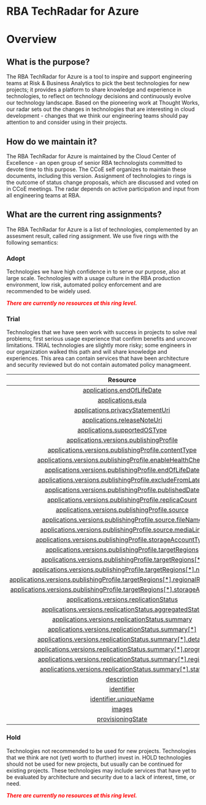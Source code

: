 
RBA TechRadar for Azure
=======================

# Overview

## What is the purpose?


The RBA TechRadar for Azure is a tool to inspire and support engineering teams at Risk & Business Analytics to pick the best technologies for new projects; it provides a platform to share knowledge and experience in technologies, to reflect on technology decisions and continuously evolve our technology landscape.  Based on the pioneering work at Thought Works, our radar sets out the changes in technologies that are interesting in cloud development - changes that we think our engineering teams should pay attention to and consider using in their projects.
## How do we maintain it?


The RBA TechRadar for Azure is maintained by the Cloud Center of Excellence - an open group of senior RBA technologists committed to devote time to this purpose.  The CCoE self organizes to maintain these documents, including this version.  Assignment of technologies to rings is the outcome of status change proposals, which are discussed and voted on in CCoE meetings.  The radar depends on active participation and input from all engineering teams at RBA.
## What are the current ring assignments?


The RBA TechRadar for Azure is a list of technologies, complemented by an assesment result, called ring assignment.  We use five rings with the following semantics:
### Adopt


Technologies we have high confidence in to serve our purpose, also at large scale.  Technologies with a usage culture in the RBA production environment, low risk, automated policy enforcement and are recommended to be widely used.  
  
***<font color="red"> There are currently no resources at this ring level. </font>***
### Trial


Technologies that we have seen work with success in projects to solve real problems;  first serious usage experience that confirm benefits and uncover limitations.  TRIAL technologies are slightly more risky; some engineers in our organization walked this path and will share knowledge and experiences.  This area can contain services that have been architecture and security reviewed but do not contain automated policy managmeent.  

|Resource|Description|Path|Status|
| :---: | :---: | :---: | :---: |
|[applications.endOfLifeDate](https://github.com/openrba/python-azure-techradar/blob/master/Microsoft.Compute/galleries/applications.endOfLifeDate/README.md)|UNKNOWN|Microsoft.Compute/galleries/applications.endOfLifeDate|TRIAL|
|[applications.eula](https://github.com/openrba/python-azure-techradar/blob/master/Microsoft.Compute/galleries/applications.eula/README.md)|UNKNOWN|Microsoft.Compute/galleries/applications.eula|TRIAL|
|[applications.privacyStatementUri](https://github.com/openrba/python-azure-techradar/blob/master/Microsoft.Compute/galleries/applications.privacyStatementUri/README.md)|UNKNOWN|Microsoft.Compute/galleries/applications.privacyStatementUri|TRIAL|
|[applications.releaseNoteUri](https://github.com/openrba/python-azure-techradar/blob/master/Microsoft.Compute/galleries/applications.releaseNoteUri/README.md)|UNKNOWN|Microsoft.Compute/galleries/applications.releaseNoteUri|TRIAL|
|[applications.supportedOSType](https://github.com/openrba/python-azure-techradar/blob/master/Microsoft.Compute/galleries/applications.supportedOSType/README.md)|UNKNOWN|Microsoft.Compute/galleries/applications.supportedOSType|TRIAL|
|[applications.versions.publishingProfile](https://github.com/openrba/python-azure-techradar/blob/master/Microsoft.Compute/galleries/applications.versions.publishingProfile/README.md)|UNKNOWN|Microsoft.Compute/galleries/applications.versions.publishingProfile|TRIAL|
|[applications.versions.publishingProfile.contentType](https://github.com/openrba/python-azure-techradar/blob/master/Microsoft.Compute/galleries/applications.versions.publishingProfile.contentType/README.md)|UNKNOWN|Microsoft.Compute/galleries/applications.versions.publishingProfile.contentType|TRIAL|
|[applications.versions.publishingProfile.enableHealthCheck](https://github.com/openrba/python-azure-techradar/blob/master/Microsoft.Compute/galleries/applications.versions.publishingProfile.enableHealthCheck/README.md)|UNKNOWN|Microsoft.Compute/galleries/applications.versions.publishingProfile.enableHealthCheck|TRIAL|
|[applications.versions.publishingProfile.endOfLifeDate](https://github.com/openrba/python-azure-techradar/blob/master/Microsoft.Compute/galleries/applications.versions.publishingProfile.endOfLifeDate/README.md)|UNKNOWN|Microsoft.Compute/galleries/applications.versions.publishingProfile.endOfLifeDate|TRIAL|
|[applications.versions.publishingProfile.excludeFromLatest](https://github.com/openrba/python-azure-techradar/blob/master/Microsoft.Compute/galleries/applications.versions.publishingProfile.excludeFromLatest/README.md)|UNKNOWN|Microsoft.Compute/galleries/applications.versions.publishingProfile.excludeFromLatest|TRIAL|
|[applications.versions.publishingProfile.publishedDate](https://github.com/openrba/python-azure-techradar/blob/master/Microsoft.Compute/galleries/applications.versions.publishingProfile.publishedDate/README.md)|UNKNOWN|Microsoft.Compute/galleries/applications.versions.publishingProfile.publishedDate|TRIAL|
|[applications.versions.publishingProfile.replicaCount](https://github.com/openrba/python-azure-techradar/blob/master/Microsoft.Compute/galleries/applications.versions.publishingProfile.replicaCount/README.md)|UNKNOWN|Microsoft.Compute/galleries/applications.versions.publishingProfile.replicaCount|TRIAL|
|[applications.versions.publishingProfile.source](https://github.com/openrba/python-azure-techradar/blob/master/Microsoft.Compute/galleries/applications.versions.publishingProfile.source/README.md)|UNKNOWN|Microsoft.Compute/galleries/applications.versions.publishingProfile.source|TRIAL|
|[applications.versions.publishingProfile.source.fileName](https://github.com/openrba/python-azure-techradar/blob/master/Microsoft.Compute/galleries/applications.versions.publishingProfile.source.fileName/README.md)|UNKNOWN|Microsoft.Compute/galleries/applications.versions.publishingProfile.source.fileName|TRIAL|
|[applications.versions.publishingProfile.source.mediaLink](https://github.com/openrba/python-azure-techradar/blob/master/Microsoft.Compute/galleries/applications.versions.publishingProfile.source.mediaLink/README.md)|UNKNOWN|Microsoft.Compute/galleries/applications.versions.publishingProfile.source.mediaLink|TRIAL|
|[applications.versions.publishingProfile.storageAccountType](https://github.com/openrba/python-azure-techradar/blob/master/Microsoft.Compute/galleries/applications.versions.publishingProfile.storageAccountType/README.md)|UNKNOWN|Microsoft.Compute/galleries/applications.versions.publishingProfile.storageAccountType|TRIAL|
|[applications.versions.publishingProfile.targetRegions](https://github.com/openrba/python-azure-techradar/blob/master/Microsoft.Compute/galleries/applications.versions.publishingProfile.targetRegions/README.md)|UNKNOWN|Microsoft.Compute/galleries/applications.versions.publishingProfile.targetRegions|TRIAL|
|[applications.versions.publishingProfile.targetRegions[*]](https://github.com/openrba/python-azure-techradar/blob/master/Microsoft.Compute/galleries/applications.versions.publishingProfile.targetRegions[*]/README.md)|UNKNOWN|Microsoft.Compute/galleries/applications.versions.publishingProfile.targetRegions[*]|TRIAL|
|[applications.versions.publishingProfile.targetRegions[*].name](https://github.com/openrba/python-azure-techradar/blob/master/Microsoft.Compute/galleries/applications.versions.publishingProfile.targetRegions[*].name/README.md)|UNKNOWN|Microsoft.Compute/galleries/applications.versions.publishingProfile.targetRegions[*].name|TRIAL|
|[applications.versions.publishingProfile.targetRegions[*].regionalReplicaCount](https://github.com/openrba/python-azure-techradar/blob/master/Microsoft.Compute/galleries/applications.versions.publishingProfile.targetRegions[*].regionalReplicaCount/README.md)|UNKNOWN|Microsoft.Compute/galleries/applications.versions.publishingProfile.targetRegions[*].regionalReplicaCount|TRIAL|
|[applications.versions.publishingProfile.targetRegions[*].storageAccountType](https://github.com/openrba/python-azure-techradar/blob/master/Microsoft.Compute/galleries/applications.versions.publishingProfile.targetRegions[*].storageAccountType/README.md)|UNKNOWN|Microsoft.Compute/galleries/applications.versions.publishingProfile.targetRegions[*].storageAccountType|TRIAL|
|[applications.versions.replicationStatus](https://github.com/openrba/python-azure-techradar/blob/master/Microsoft.Compute/galleries/applications.versions.replicationStatus/README.md)|UNKNOWN|Microsoft.Compute/galleries/applications.versions.replicationStatus|TRIAL|
|[applications.versions.replicationStatus.aggregatedState](https://github.com/openrba/python-azure-techradar/blob/master/Microsoft.Compute/galleries/applications.versions.replicationStatus.aggregatedState/README.md)|UNKNOWN|Microsoft.Compute/galleries/applications.versions.replicationStatus.aggregatedState|TRIAL|
|[applications.versions.replicationStatus.summary](https://github.com/openrba/python-azure-techradar/blob/master/Microsoft.Compute/galleries/applications.versions.replicationStatus.summary/README.md)|UNKNOWN|Microsoft.Compute/galleries/applications.versions.replicationStatus.summary|TRIAL|
|[applications.versions.replicationStatus.summary[*]](https://github.com/openrba/python-azure-techradar/blob/master/Microsoft.Compute/galleries/applications.versions.replicationStatus.summary[*]/README.md)|UNKNOWN|Microsoft.Compute/galleries/applications.versions.replicationStatus.summary[*]|TRIAL|
|[applications.versions.replicationStatus.summary[*].details](https://github.com/openrba/python-azure-techradar/blob/master/Microsoft.Compute/galleries/applications.versions.replicationStatus.summary[*].details/README.md)|UNKNOWN|Microsoft.Compute/galleries/applications.versions.replicationStatus.summary[*].details|TRIAL|
|[applications.versions.replicationStatus.summary[*].progress](https://github.com/openrba/python-azure-techradar/blob/master/Microsoft.Compute/galleries/applications.versions.replicationStatus.summary[*].progress/README.md)|UNKNOWN|Microsoft.Compute/galleries/applications.versions.replicationStatus.summary[*].progress|TRIAL|
|[applications.versions.replicationStatus.summary[*].region](https://github.com/openrba/python-azure-techradar/blob/master/Microsoft.Compute/galleries/applications.versions.replicationStatus.summary[*].region/README.md)|UNKNOWN|Microsoft.Compute/galleries/applications.versions.replicationStatus.summary[*].region|TRIAL|
|[applications.versions.replicationStatus.summary[*].state](https://github.com/openrba/python-azure-techradar/blob/master/Microsoft.Compute/galleries/applications.versions.replicationStatus.summary[*].state/README.md)|UNKNOWN|Microsoft.Compute/galleries/applications.versions.replicationStatus.summary[*].state|TRIAL|
|[description](https://github.com/openrba/python-azure-techradar/blob/master/Microsoft.Compute/galleries/description/README.md)|UNKNOWN|Microsoft.Compute/galleries/description|TRIAL|
|[identifier](https://github.com/openrba/python-azure-techradar/blob/master/Microsoft.Compute/galleries/identifier/README.md)|UNKNOWN|Microsoft.Compute/galleries/identifier|TRIAL|
|[identifier.uniqueName](https://github.com/openrba/python-azure-techradar/blob/master/Microsoft.Compute/galleries/identifier.uniqueName/README.md)|UNKNOWN|Microsoft.Compute/galleries/identifier.uniqueName|TRIAL|
|[images](https://github.com/openrba/python-azure-techradar/blob/master/Microsoft.Compute/galleries/images/README.md)|UNKNOWN|Microsoft.Compute/galleries/images|TRIAL|
|[provisioningState](https://github.com/openrba/python-azure-techradar/blob/master/Microsoft.Compute/galleries/provisioningState/README.md)|UNKNOWN|Microsoft.Compute/galleries/provisioningState|TRIAL|

### Hold


Technologies not recommended to be used for new projects. Technologies that we think are not (yet) worth to (further) invest in.  HOLD technologies should not be used for new projects, but usually can be continued for existing projects.  These technologies may include services that have yet to be evaluated by architecture and security due to a lack of interest, time, or need.  
  
***<font color="red"> There are currently no resources at this ring level. </font>***